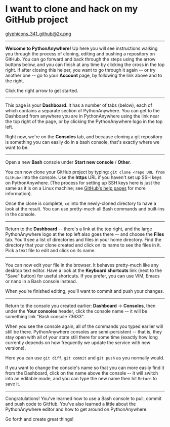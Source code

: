 I want to clone and hack on my GitHub project
=============================================

glyphicons_341_github@2x.png

----


**Welcome to PythonAnywhere!**  Up here you will see instructions
walking you through the process of cloning, editing and pushing a repository
on GitHub.
You can go forward and back through the steps using the arrow buttons
below, and you can finish at any time by clicking the cross in the top
right.  If
after closing this helper, you want to go through it again -- or try
another one -- go to your
**Account** page, by following the link above and to the right.


Click the right arrow to get started.


----



This page is your **Dashboard**.  It has a number of tabs (below),
each of which contains a separate section of PythonAnywhere.  You can
get to the Dashboard from anywhere you are in PythonAnywhere using the
link near the top right of the page, or by clicking
the PythonAnywhere logo in the top left.


Right now, we're on the **Consoles** tab, and because cloning
a git repository is something you can easily do in a bash console,
that's exactly where we want to be.


----


Open a new **Bash** console under **Start new console** /
**Other**.

You can now clone your GitHub project by typing: `git clone
<repo URL from GitHub>` into the console. Use the
**https** URL if you haven't set up SSH keys on PythonAnywhere.
(The process for setting up SSH keys here is just the same as it
is on a Linux machine; see
[GitHub's help pages](https://help.github.com/articles/generating-ssh-keys)
for more information).


Once the clone is complete, `cd` into the newly-cloned
directory to have a look at the result. You can use pretty-much all
Bash commands and built-ins in the console.

----


Return to the **Dashboard** -- there's a link at the top right,
and the large PythonAnywhere logo at the top left also goes there -- and choose the
**Files** tab. You'll see a list of directories and files in
your home directory. Find the directory that your clone created and
click on its name to see the files in it. Pick a text file to edit
and click on its name.

----


 You can now edit your file in the browser. It behaves
pretty-much like any desktop text editor. Have a look at the
**Keyboard shortcuts** link (next to the "Save" button) for useful shortcuts.
 If you
prefer, you can use VIM, Emacs or nano in a Bash console instead.

When you're finished editing, you'll want to commit and push your
changes. 

----


 Return to the console you created earlier: **Dashboard** ->
**Consoles**, then under the **Your consoles** header,
click the console name -- it will be something link
"Bash console 73633".

When you see the console again, all of the commands
you typed earlier will still be there.  PythonAnywhere consoles are
semi-persistent -- that is, they stay open with all of your
state still there for some time (exactly how long  currently
depends on how frequently we update the service with new versions).

Here you can use
`git diff`, `git commit` and `git
push` as you normally would. 

If you want to change the console's name so that you can more easily
find it from the Dashboard, click on the name above the console
-- it will switch into an editable mode, and you can type the
new name then hit `Return` to save it.

----

Congratulations! You've learned how to use a Bash console to pull, commit and push
code to GitHub. You've also learned a little about the PythonAnywhere editor and
how to get around on PythonAnywhere.


Go forth and create great things!


